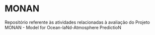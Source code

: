 # MONAN
Repositório referente às atividades relacionadas à avaliação do Projeto MONAN - Model for Ocean-laNd-Atmosphere PredictioN
